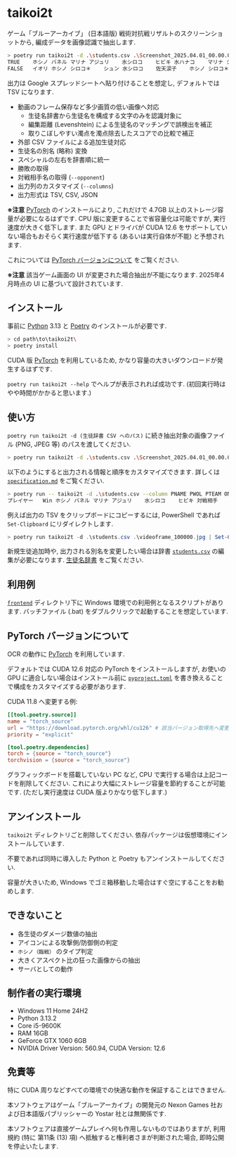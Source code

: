 # taikoi2t

ゲーム「ブルーアーカイブ」 (日本語版) 戦術対抗戦リザルトのスクリーンショットから, 編成データを画像認識で抽出します.

```sh
> poetry run taikoi2t -d .\students.csv .\Screenshot_2025.04.01_00.00.00.000.png .\Screenshot_2025.04.01_01.00.00.000.png
TRUE	ホシノ	バネル	マリナ	アジュリ	水シロコ	ヒビキ	水ハナコ	マリナ	シロコ＊	ホシノ	水シロコ		ヒビキ
FALSE	イオリ	ホシノ	シロコ＊	シュン	水シロコ	佐天涙子	ホシノ	シロコ＊	マリナ	レイサ	水シロコ		ヒビキ
```

出力は Google スプレッドシートへ貼り付けることを想定し, デフォルトでは TSV になります.

- 動画のフレーム保存など多少画質の低い画像へ対応
  - 生徒名辞書から生徒名を構成する文字のみを認識対象に
  - 編集距離 (Levenshtein) による生徒名のマッチングで誤検出を補正
  - 取りこぼしやすい濁点を濁点除去したスコアでの比較で補正
- 外部 CSV ファイルによる追加生徒対応
- 生徒名の別名 (略称) 変換
- スペシャルの左右を辞書順に統一
- 勝敗の取得
- 対戦相手名の取得 (`--opponent`)
- 出力列のカスタマイズ (`--columns`)
- 出力形式は TSV, CSV, JSON

**※注意** [PyTorch](https://pytorch.org/) のインストールにより, これだけで 4.7GB 以上のストレージ容量が必要になるはずです. CPU 版に変更することで省容量化は可能ですが, 実行速度が大きく低下します.
また GPU とドライバが CUDA 12.6 をサポートしていない場合もおそらく実行速度が低下する (あるいは実行自体が不能) と予想されます.

これについては [PyTorch バージョンについて](#pytorch-バージョンについて) をご覧ください.

**※注意** 該当ゲーム画面の UI が変更された場合抽出が不能になります. 2025年4月時点の UI に基づいて設計されています.


## インストール

事前に [Python](https://www.python.org/) 3.13 と [Poetry](https://python-poetry.org/) のインストールが必要です.

```sh
> cd path\to\taikoi2t\
> poetry install
```

CUDA 版 [PyTorch](https://pytorch.org/) を利用しているため, かなり容量の大きいダウンロードが発生するはずです.

`poetry run taikoi2t --help` でヘルプが表示されれば成功です. (初回実行時はやや時間がかかると思います.)


## 使い方

`poetry run taikoi2t -d (生徒辞書 CSV へのパス)` に続き抽出対象の画像ファイル (PNG, JPEG 等) のパスを渡してください.

```sh
> poetry run taikoi2t -d .\students.csv .\Screenshot_2025.04.01_00.00.00.000.png .\videoframe_100000.jpg
```

以下のようにすると出力される情報と順序をカスタマイズできます. 詳しくは [`specification.md`](./specification.md) をご覧ください.

```sh
> poetry run -- taikoi2t -d .\students.csv --column PNAME PWOL PTEAM ONAME OWOL OTEAM -- .\Screenshot_2025.04.01_00.00.00.000.png
プレイヤー	Win	ホシノ	バネル	マリナ	アジュリ	水シロコ	ヒビキ	対戦相手	Lose	水ハナコ	マリナ		シロコ＊	ホシノ	水シロコ	ヒビキ
```

例えば出力の TSV をクリップボードにコピーするには, PowerShell であれば `Set-Clipboard` にリダイレクトします.

```powershell
> poetry run taikoi2t -d .\students.csv .\videoframe_100000.jpg | Set-Clipboard
```

新規生徒追加時や, 出力される別名を変更したい場合は辞書 [`students.csv`](./students.csv) の編集が必要になります. [生徒名辞書](./specification.md#生徒名辞書) をご覧ください.


## 利用例

[`frontend`](./frontend/) ディレクトリ下に Windows 環境での利用例となるスクリプトがあります.
バッチファイル (.bat) をダブルクリックで起動することを想定しています.


## PyTorch バージョンについて

OCR の動作に [PyTorch](https://pytorch.org/) を利用しています.

デフォルトでは CUDA 12.6 対応の PyTorch をインストールしますが, お使いの GPU に適合しない場合はインストール前に [`pyproject.toml`](./pyproject.toml) を書き換えることで構成をカスタマイズする必要があります.

CUDA 11.8 へ変更する例:

```toml:pyproject.toml
[[tool.poetry.source]]
name = "torch_source"
url = "https://download.pytorch.org/whl/cu126" # 該当バージョン取得先へ変更
priority = "explicit"

[tool.poetry.dependencies]
torch = {source = "torch_source"}
torchvision = {source = "torch_source"}
```

グラフィックボードを搭載していない PC など, CPU で実行する場合は上記コードを削除してください.
これにより大幅にストレージ容量を節約することが可能です. (ただし実行速度は CUDA 版よりかなり低下します.)


## アンインストール

`taikoi2t` ディレクトリごと削除してください. 依存パッケージは仮想環境にインストールしています.

不要であれば同時に導入した Python と Poetry もアンインストールしてください.

容量が大きいため, Windows でゴミ箱移動した場合はすぐ空にすることをお勧めします.


## できないこと

- 各生徒のダメージ数値の抽出
- アイコンによる攻撃側/防御側の判定
- `ホシノ（臨戦）` のタイプ判定
- 大きくアスペクト比の狂った画像からの抽出
- サーバとしての動作


## 制作者の実行環境

- Windows 11 Home 24H2
- Python 3.13.2
- Core i5-9600K
- RAM 16GB
- GeForce GTX 1060 6GB
- NVIDIA Driver Version: 560.94, CUDA Version: 12.6


## 免責等

特に CUDA 周りなどすべての環境での快適な動作を保証することはできません.

本ソフトウェアはゲーム「ブルーアーカイブ」の開発元の Nexon Games 社および日本語版パブリッシャーの Yostar 社とは無関係です.

本ソフトウェアは直接ゲームプレイへ何も作用しないものではありますが, 利用規約 (特に 第11条 (13) 項) へ抵触すると権利者さまが判断された場合, 即時公開を停止いたします.
